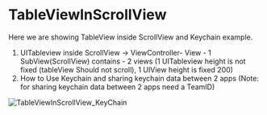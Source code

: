 # TableViewInScrollView

Here we are showing TableView inside ScrollView and Keychain example.

1. UITableview inside ScrollView ->  ViewController- View - 1 SubView(ScrollView) contains - 2 views (1 UITableview height is not fixed (tableView  Should not scroll), 1 UIView height is fixed 200)
2. How to Use Keychain and sharing keychain data between 2 apps (Note: for sharing keychain data between 2 apps need a TeamID)


![TableViewInScrollView_KeyChain](https://github.com/yogeshrathore123/TableViewInScrollView/assets/16184452/0c3754d0-ef5d-4eb7-b03d-d0b81270de77)
